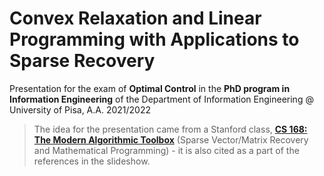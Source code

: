 # Convex Relaxation and Linear Programming with Applications to Sparse Recovery
Presentation for the exam of **Optimal Control** in the **PhD program in Information Engineering** of the Department of Information Engineering @ University of Pisa, A.A. 2021/2022

> The idea for the presentation came from a Stanford class, [**CS 168: The Modern Algorithmic Toolbox**](https://web.stanford.edu/class/cs168/index.html) (Sparse Vector/Matrix Recovery and Mathematical Programming) - it is also cited as a part of the references in the slideshow.
